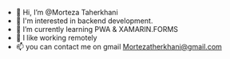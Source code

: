 - 👋 Hi, I’m @Morteza Taherkhani
- 👀 I'm interested in backend development.
- 🌱 I’m currently learning PWA & XAMARIN.FORMS
- 💞️ I like working remotely
- 📫 you can contact me on gmail Mortezatherkhani@gmail.com


